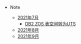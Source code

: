 - Note

  - [2021年7月]()
    - [DB2 ZOS 表空间转为UTS](20210720_01.md)
  - [2021年8月](第二章节.md)
  - [2021年9月](第三章节.md)